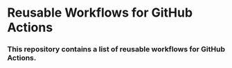 # Reusable Workflows for GitHub Actions

### This repository contains a list of reusable workflows for GitHub Actions.
